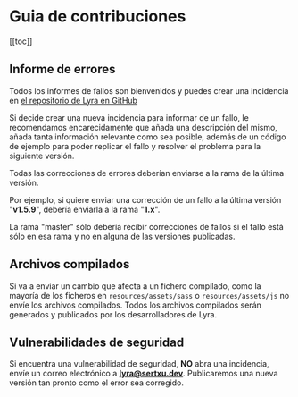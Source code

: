 # Guia de contribuciones
[[toc]]

## Informe de errores

Todos los informes de fallos son bienvenidos y puedes crear una incidencia en [el repositorio de Lyra en GitHub](https://github.com/sertxudeveloper/Lyra/issues)

Si decide crear una nueva incidencia para informar de un fallo, le recomendamos encarecidamente que añada una descripción del mismo, añada tanta información relevante como sea posible, además de un código de ejemplo para poder replicar el fallo y resolver el problema para la siguiente versión.

Todas las correcciones de errores deberían enviarse a la rama de la última versión.

Por ejemplo, si quiere enviar una corrección de un fallo a la última versión "**v1.5.9**", debería enviarla a la rama "**1.x**".

La rama "master" sólo debería recibir correcciones de fallos si el fallo está sólo en esa rama y no en alguna de las versiones publicadas.

## Archivos compilados

Si va a enviar un cambio que afecta a un fichero compilado, como la mayoría de los ficheros en `resources/assets/sass` o `resources/assets/js` no envíe los archivos compilados.
Todos los archivos compilados serán generados y publicados por los desarrolladores de Lyra.

## Vulnerabilidades de seguridad
Si encuentra una vulnerabilidad de seguridad, **NO** abra una incidencia, envíe un correo electrónico a **lyra@sertxu.dev**.
Publicaremos una nueva versión tan pronto como el error sea corregido.
